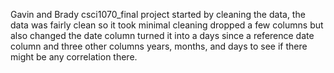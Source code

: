 Gavin and Brady csci1070_final project
started by cleaning the data, the data was fairly clean so it took minimal cleaning
dropped a few columns but also changed the date column
turned it into a  days since a reference date column and three other columns
years, months, and days to see if there might be any correlation there.
